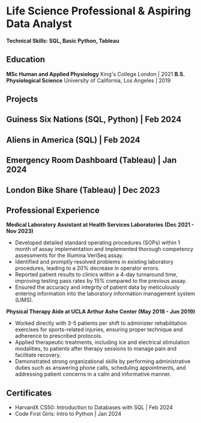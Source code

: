 # Life Science Professional & Aspiring Data Analyst

#### Technical Skills: SQL, Basic Python, Tableau

## Education ##
**MSc Human and Applied Physiology** 
King's College London | 2021
**B.S. Physiological Science** 
University of California, Los Angeles | 2019

## Projects
**Guiness Six Nations (SQL, Python) | Feb 2024**
-

**Aliens in America (SQL) | Feb 2024**
-

**Emergency Room Dashboard (Tableau) | Jan 2024**
- 

**London Bike Share (Tableau) | Dec 2023**
- 

## Professional Experience
**Medical Laboratory Assistant at Health Services Laboratories (Dec 2021 - Nov 2023)**  
- Developed detailed standard operating procedures (SOPs) within 1 month of assay implementation and implemented thorough competency assessments for the Illumina VeriSeq assay.
- Identified and promptly resolved problems in existing laboratory procedures, leading to a 20% decrease in operator errors.
- Reported patient results to clinics within a 4-day turnaround time, improving testing pass rates by 15% compared to the previous assay.
- Ensured the accuracy and integrity of patient data by meticulously entering information into the laboratory information management system (LIMS).

**Physical Therapy Aide at UCLA Arthur Ashe Center (May 2018 - Jun 2019)**
- Worked directly with 3-5 patients per shift to administer rehabilitation exercises for sports-related injuries, ensuring proper technique and adherence to prescribed protocols.
- Applied therapeutic treatments, including ice and electrical stimulation modalities, to patients after therapy sessions to manage pain and facilitate recovery.
- Demonstrated strong organizational skills by performing administrative duties such as answering phone calls, scheduling appointments, and addressing patient concerns in a calm and informative manner.

## Certificates
- HarvardX CS50: Introduction to Databases with SQL | Feb 2024
- Code First Girls: Intro to Python | Jan 2024






